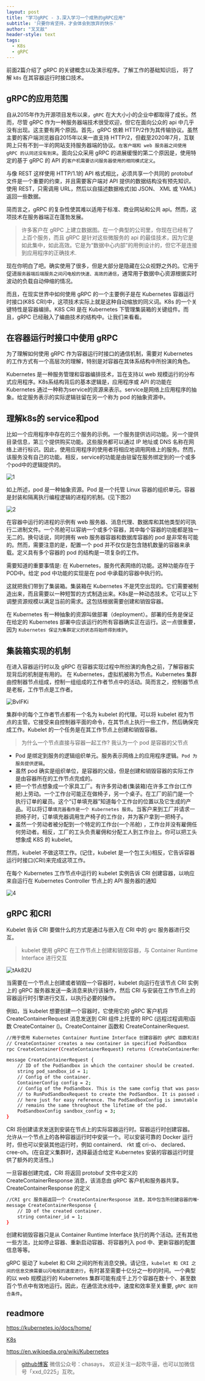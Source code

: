 ```yaml
---
layout: post
title: "学习gRPC - 3.深入学习一个成熟的gRPC应用"
subtitle: '只要你肯坚持，才会体会到放弃的快乐'
author: "叉叉敌"
header-style: text
tags:
  - K8s
  - gRPC
---
```


前面2篇介绍了 gRPC 的关键概念以及演示程序。了解工作的基础知识后， 将了解 `k8s` 在其容器运行时接口技术。


## gRPC的应用范围

自从2015年作为开源项目发布以来，`gRPC` 在大大小小的企业中都取得了成长。然而，尽管 gRPC 作为一种服务器端技术很受欢迎，但它在面向公众的 api 中几乎没有出现。这主要有两个原因。首先，gRPC 依赖 HTTP/2作为其传输协议。虽然主要的客户端浏览器自2015年以来一直支持 HTTP/2，但截至2020年7月，互联网上只有不到一半的网站支持服务器端的协议。`在客户端和 web 服务器之间使用 gRPC 的认同还没有到来`。面向公众采用 gRPC 的进展缓慢的第二个原因是，使用特定的基于 gRPC 的 API 的`客户机需要访问服务器使用的相同模式定义`。


与像 REST 这样使用 HTTP/1.1的 API 格式相比，必须共享一个共同的 protobuf 文件是一个重要的约束，并且需要客户端对 API 提供的数据结构没有预先知识。使用 REST，只需调用 URL，然后以自描述数据格式(如 JSON、 XML 或 YAML)返回一些数据。


简而言之，gRPC 的复杂性使其难以适用于标准、商业网站和公共 api。然而，这项技术在服务器端正在蓬勃发展。

>许多客户在 gRPC 上建立数据图。在一个典型的公司里，你现在已经有了上百个服务，而且 gRPC 是针对这些微服务的 api 的最佳技术，因为它是如此集中，如此高效。它是为“数据中心内部”的用例设计的，但它不是连接到应用程序的正确技术.

现在你明白了吧。确实使用了很多，但是大部分是隐藏在公众视野之外的。它用于促进`服务器端后端服务之间闪电般的快速、高效的通信`，通常用于数据中心资源根据实时波动的负载自动伸缩的情况。


而且，在现实世界中如何使用 gRPC 的一个主要例子是在 Kubernetes 容器运行时接口(K8S CRI)中，这项技术实际上就是这种自动缩放的同义词。K8s 的一个关键特性是容器编排。K8S CRI 是在 Kubernetes 下管理集装箱的关键组件。而且，gRPC 已经融入了编曲技术的结构中。让我们来看看。

## 在容器运行时接口中使用 gRPC

为了理解如何使用 gRPC 作为容器运行时接口的通信机制，需要对 Kubernetes 的工作方式有一个高层次的理解，特别是对容器在其体系结构中所扮演的角色。


Kubernetes 是一种服务管理和容器编排技术，旨在支持以 web 规模运行的分布式应用程序。K8s系结构背后的基本逻辑是，应用程序或 API 的功能在 Kubernetes 通过一种称为service的资源来表示。service是网络上应用程序的抽象。给定服务表示的实际逻辑驻留在另一个称为 pod 的抽象资源中。

## 理解k8s的 service和pod

比如一个应用程序中存在的三个服务的示例。一个服务提供访问功能。另一个提供目录信息，第三个提供购买功能。这些服务都可以通过 IP 地址或 DNS 名称在网络上进行标识。因此，使用应用程序的使用者将相应地调用网络上的服务。然而，该服务没有自己的功能。相反，service的功能是由驻留在服务绑定到的一个或多个pod中的逻辑提供的。

![1](https://gitee.com/chasays/mdPic/raw/master/uPic/fpXdzK.jpg)

如上所述，pod 是一种抽象资源。Pod 是一个托管 Linux 容器的组织单元。容器是封装和隔离执行编程逻辑的进程的机制。(见下图2)

![2](https://gitee.com/chasays/mdPic/raw/master/uPic/JIYSP6.jpg)

在容器中运行的进程的示例有 web 服务器、消息代理、数据库和其他类型的可执行二进制文件。一个吊舱可以容纳一个或多个容器，其中每个容器的功能都是独一无二的。换句话说，同时拥有 web 服务器容器和数据库容器的 pod 是非常有可能的。然而，需要注意的是，配置一个 pod 并不仅仅是包含随机数量的容器来承载。定义具有多个容器的 pod 的结构是一项复杂的工作。

需要知道的重要事情是: 在 Kubernetes，服务代表网络的功能。这种功能存在于POD中。给定 pod 中功能的实现是在 pod 中承载的容器中执行的。


这就把我们带到了集装箱。集装箱在 Kubernetes 不是凭空出现的。它们需要被制造出来，而且需要以一种短暂的方式制造出来。K8s是一种动态技术。它可以上下调整资源规模以满足当前的需求。这包括根据需要创建和销毁容器。


在 Kubernetes 有一种抽象的资源叫做部署（deployment）。部署的任务是保证在给定的 Kubernetes 部署中应该运行的所有容器确实正在运行。这一点很重要，因为 `Kubernetes 保证为集群定义的状态将始终得到维护`。

## 集装箱实现的机制

在进入容器运行时以及 gRPC 在容器实现过程中所扮演的角色之前，了解容器实现背后的机制是有用的。
在 Kubernetes，虚拟机被称为节点。Kubernetes 集群由控制器节点组成，控制一组组成的工作者节点中的活动。简而言之，控制器节点是老板，工作节点是工作者。


![BvIFKi](https://gitee.com/chasays/mdPic/raw/master/uPic/BvIFKi.jpg)

集群中的每个工作者节点都有一个名为 kubelet 的代理。可以将 kubelet 视为节点的主管。它接受来自控制器平面的命令，在其节点上执行一些工作，然后确保完成工作。Kubelet 的一个任务是在其工作节点上创建和销毁容器。

>为什么一个节点直接与容器一起工作? 我认为一个 pod 是容器的父节点

- Pod 是绑定到服务的逻辑组织单元。服务表示网络上的应用程序逻辑。`Pod 为服务提供逻辑`。
- 虽然 pod 确实是组织单位，是容器的父级，但是创建和销毁容器的实际工作是由容器所在的工作节点完成的。
- 把一个节点想象成一个家具工厂。有许多劳动者(集装箱)在许多工作台(工作舱)上劳动。一个工作台可能正在做椅子，另一个桌子。在工厂的前门是一个执行订单的雇员。这个“订单填充器”知道每个工作台的位置以及它生成的产品。可以将订单`填充器看作是一个 Kubernetes 服务`。当客户来到工厂并请求一把椅子时，订单填充器调用生产椅子的工作台，并为客户拿到一把椅子。
- 虽然一个劳动者被分配到一个特定的工作台(一个吊舱) ，工作台并没有雇佣任何劳动者。相反，工厂的工头负责雇佣和分配工人到工作台上。你可以把工头想象成 K8S 的 kubelet。

然而，kubelet 不做这项工作。(记住，kubelet 是一个包工头)相反，它告诉容器运行时接口(CRI)来完成这项工作。


在每个 Kubernetes 工作节点中运行的 kubelet 实例告诉 CRI 创建容器，以响应来自运行在 Kubernetes Controller 节点上的 API 服务器的通知

![4](https://gitee.com/chasays/mdPic/raw/master/uPic/g6Esjs.jpg)

## gRPC 和CRI

Kubelet 告诉 CRI 要做什么的方式是通过与嵌入在 CRI 中的 grc 服务器进行交互。

>kubelet 使用 gRPC 在工作节点上创建和销毁容器，与 Container Runtime Interface 进行交互

![tAk82U](https://gitee.com/chasays/mdPic/raw/master/uPic/tAk82U.jpg)

当需要在一个节点上创建或者销毁一个容器时，kubelet 向运行在该节点 CRI 实例上的 gRPC 服务器发送一条消息来执行该操作，然后 CRI 与安装在工作节点上的容器运行时引擎进行交互，以执行必要的操作。

例如，当 kubelet 想要创建一个容器时，它使用它的 gRPC 客户机将 CreateContainerRequest 消息发送到 CRI 组件上托管的 RPC (远程过程调用)函数 CreateContainer ()。CreateContainer 函数和 CreateContainerRequest.

```sh
//用于使用 Kubernetes Container Runtime Interface 创建容器的 gRPC 函数和消息类型
// CreateContainer creates a new container in specified PodSandbox
rpc CreateContainer(CreateContainerRequest) returns (CreateContainerResponse) {}

message CreateContainerRequest {
    // ID of the PodSandbox in which the container should be created.
    string pod_sandbox_id = 1;
    // Config of the container.
    ContainerConfig config = 2;
    // Config of the PodSandbox. This is the same config that was passed
    // to RunPodSandboxRequest to create the PodSandbox. It is passed again
    // here just for easy reference. The PodSandboxConfig is immutable and
    // remains the same throughout the lifetime of the pod.
    PodSandboxConfig sandbox_config = 3;
}

```

CRI 将创建请求发送到安装在节点上的实际容器运行时。容器运行时创建容器。
允许从一个节点上的各种容器运行时中安装一个。可以安装可靠的 Docker 运行时，但也可以安装其他运行时，例如 containerd、 rkt 或 cri-o、 declared、 cree-oh。(在自定义集群时，选择最适合给定 Kubernetes 安装的容器运行时提供了额外的灵活性。)

一旦容器创建完成，CRI 将返回 protobuf 文件中定义的 CreateContainerResponse 消息，该消息由 gRPC 客户机和服务器共享。CreateContainerResponse 的定义

```sh
//CRI grc 服务器返回一个 CreateContainerResponse 消息，其中包含所创建容器的唯一标识符。
message CreateContainerResponse {
    // ID of the created container.
    string container_id = 1;
}
```

创建和销毁容器只是从 Container Runtime Interface 执行的两个活动。还有其他一些方法，比如停止容器、重新启动容器、将容器列入 pod 中、更新容器的配置信息等等。


gRPC 驱动了 kubelet 和 CRI 之间的所有消息交换。请记住，`kubelet 和 CRI 之间的信息交换需要以闪电般的速度进行`，有时甚至需要十亿分之一秒的时间。一个典型的以 web 规模运行的 Kubernetes 集群可能有成千上万个容器在数十个、甚至数百个节点中有效地运行。因此，在通信流水线中，速度和效率至关重要, `gRPC 就符合条件`。



## readmore

https://kubernetes.io/docs/home/

[K8s](https://www.programmableweb.com/news/grpc-real-world-kubernetes-container-runtime-interface/analysis/2020/10/26)


https://en.wikipedia.org/wiki/Kubernetes

>[github博客](https://chasays.github.io/)
>微信公众号：chasays， 欢迎关注一起吹牛逼，也可以加微信号「xxd_0225」互吹。

